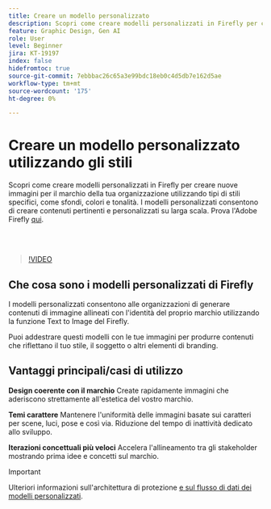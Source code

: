 ```yaml
---
title: Creare un modello personalizzato
description: Scopri come creare modelli personalizzati in Firefly per creare nuove immagini per il marchio della tua organizzazione
feature: Graphic Design, Gen AI
role: User
level: Beginner
jira: KT-19197
index: false
hidefromtoc: true
source-git-commit: 7ebbbac26c65a3e99bdc18eb0c4d5db7e162d5ae
workflow-type: tm+mt
source-wordcount: '175'
ht-degree: 0%

---
```


# Creare un modello personalizzato utilizzando gli stili

Scopri come creare modelli personalizzati in Firefly per creare nuove immagini per il marchio della tua organizzazione utilizzando tipi di stili specifici, come sfondi, colori e tonalità. I modelli personalizzati consentono di creare contenuti pertinenti e personalizzati su larga scala. Prova l&#39;Adobe Firefly [qui](https://firefly.adobe.com/).

<br> 

>[!VIDEO](https://video.tv.adobe.com/v/3474931?quality=12&learn=on&hidetitle=true)

## Che cosa sono i modelli personalizzati di Firefly

I modelli personalizzati consentono alle organizzazioni di generare contenuti di immagine allineati con l&#39;identità del proprio marchio utilizzando la funzione Text to Image del Firefly.

Puoi addestrare questi modelli con le tue immagini per produrre contenuti che riflettano il tuo stile, il soggetto o altri elementi di branding.

## Vantaggi principali/casi di utilizzo

**Design coerente con il marchio** Create rapidamente immagini che aderiscono strettamente all&#39;estetica del vostro marchio.

**Temi carattere** Mantenere l&#39;uniformità delle immagini basate sui caratteri per scene, luci, pose e così via. Riduzione del tempo di inattività dedicato allo sviluppo.

**Iterazioni concettuali più veloci** Accelera l&#39;allineamento tra gli stakeholder mostrando prima idee e concetti sul marchio.

>[!IMPORTANT]
>
>Ulteriori informazioni sull&#39;architettura di protezione [e sul flusso di dati dei modelli personalizzati](https://www.adobe.com/content/dam/cc/en/trust-center/ungated/whitepapers/creative-cloud/adobe-firefly-custom-models-security-fact-sheet.pdf).